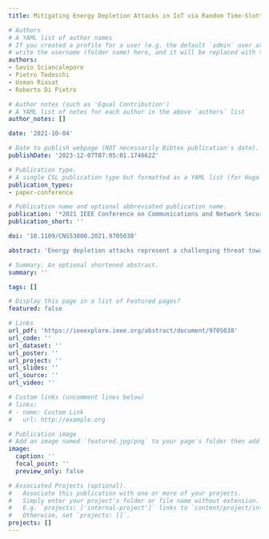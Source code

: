 ```yaml
---
title: Mitigating Energy Depletion Attacks in IoT via Random Time-Slotted Channel Access

# Authors
# A YAML list of author names
# If you created a profile for a user (e.g. the default `admin` user at `content/authors/admin/`), 
# write the username (folder name) here, and it will be replaced with their full name and linked to their profile.
authors:
- Savio Sciancalepore
- Pietro Tedeschi
- Usman Riasat
- Roberto Di Pietro

# Author notes (such as 'Equal Contribution')
# A YAML list of notes for each author in the above `authors` list
author_notes: []

date: '2021-10-04'

# Date to publish webpage (NOT necessarily Bibtex publication's date).
publishDate: '2023-12-07T07:05:01.174662Z'

# Publication type.
# A single CSL publication type but formatted as a YAML list (for Hugo requirements).
publication_types:
- paper-conference

# Publication name and optional abbreviated publication name.
publication: '*2021 IEEE Conference on Communications and Network Security*'
publication_short: ''

doi: '10.1109/CNS53000.2021.9705038'

abstract: 'Energy depletion attacks represent a challenging threat towards the secure and reliable deployment of low-power Internet of Things (IoT) networks. Indeed, by simply transmitting canning standard-compliant packets to a target IoT device, an adversary can quickly exhaust target devices available energy and reduce network lifetime, leading to extensive Denial-of-Service (DoS). Current solutions to tackle energy depletion attacks mainly rely on ex-post detection of the attack and the adoption of follow-up countermeasures. Still, the cited approaches cannot prevent external adversaries from sending wireless packets to target devices and draining down their energy budget. In this paper, we present RTSCA, a novel countermeasure to energy depletion attacks in IoT networks, that leverages Random Time-Slotted Channel Access. RTSCA randomizes channel access operations executed by a couple of directly-connected IoT devices operating through the IEEE 802.15.4 MAC, significantly reducing the time window of opportunity for the attacker, with little-to-none energy cost on legitimate IoT devices. RTSCA also includes a detection mechanism targeted to the recently-introduced Truncate-after-Preamble (TaP) energy depletion attacks, that leverages the observation of error patterns in the received packets. We carried out an extensive performance assessment campaign on real Openmote-b IoT nodes, showing that RTSCA forces the adversary to behave as a (sub-optimal) reactive jammer to achieve energy depletion attacks. In such a setting, the adversary has to spend between 42.5% and 55% more energy to carry out the attack, while at the same time having no deterministic chances of success.'

# Summary. An optional shortened abstract.
summary: ''

tags: []

# Display this page in a list of Featured pages?
featured: false

# Links
url_pdf: 'https://ieeexplore.ieee.org/abstract/document/9705038'
url_code: ''
url_dataset: ''
url_poster: ''
url_project: ''
url_slides: ''
url_source: ''
url_video: ''

# Custom links (uncomment lines below)
# links:
# - name: Custom Link
#   url: http://example.org

# Publication image
# Add an image named `featured.jpg/png` to your page's folder then add a caption below.
image:
  caption: ''
  focal_point: ''
  preview_only: false

# Associated Projects (optional).
#   Associate this publication with one or more of your projects.
#   Simply enter your project's folder or file name without extension.
#   E.g. `projects: ['internal-project']` links to `content/project/internal-project/index.md`.
#   Otherwise, set `projects: []`.
projects: []
---
```

